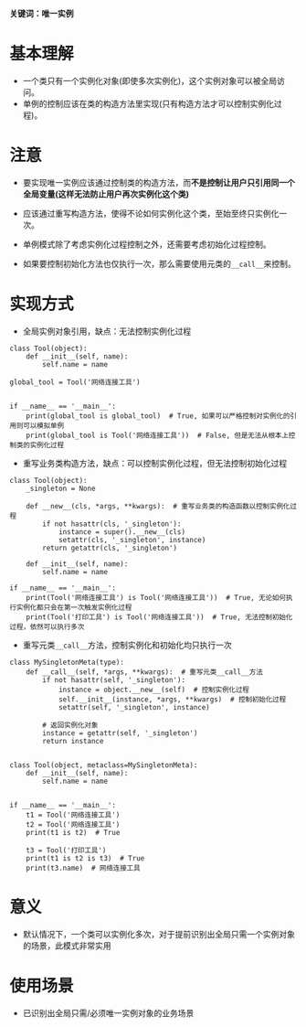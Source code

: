 **关键词：唯一实例**

# 基本理解
* 一个类只有一个实例化对象(即使多次实例化)，这个实例对象可以被全局访问。
* 单例的控制应该在类的构造方法里实现(只有构造方法才可以控制实例化过程)。


# 注意
* 要实现唯一实例应该通过控制类的构造方法，而**不是控制让用户只引用同一个全局变量(这样无法防止用户再次实例化这个类)**
* 应该通过重写构造方法，使得不论如何实例化这个类，至始至终只实例化一次。

* 单例模式除了考虑实例化过程控制之外，还需要考虑初始化过程控制。
* 如果要控制初始化方法也仅执行一次，那么需要使用元类的`__call__`来控制。

# 实现方式

* 全局实例对象引用，缺点：无法控制实例化过程
```python3
class Tool(object):
    def __init__(self, name):
        self.name = name

global_tool = Tool('网络连接工具')


if __name__ == '__main__':
    print(global_tool is global_tool)  # True, 如果可以严格控制对实例化的引用则可以模拟单例
    print(global_tool is Tool('网络连接工具'))  # False, 但是无法从根本上控制类的实例化过程
```
 
* 重写业务类构造方法，缺点：可以控制实例化过程，但无法控制初始化过程 
```python3
class Tool(object):
    _singleton = None

    def __new__(cls, *args, **kwargs):  # 重写业务类的构造函数以控制实例化过程
        if not hasattr(cls, '_singleton'):
            instance = super().__new__(cls)
            setattr(cls, '_singleton', instance)
        return getattr(cls, '_singleton')

    def __init__(self, name):
        self.name = name

if __name__ == '__main__':
    print(Tool('网络连接工具') is Tool('网络连接工具'))  # True, 无论如何执行实例化都只会在第一次触发实例化过程
    print(Tool('打印工具') is Tool('网络连接工具'))  # True, 无法控制初始化过程，依然可以执行多次

```

* 重写元类`__call__`方法，控制实例化和初始化均只执行一次 
```python3
class MySingletonMeta(type):
    def __call__(self, *args, **kwargs):  # 重写元类__call__方法
        if not hasattr(self, '_singleton'):
            instance = object.__new__(self)  # 控制实例化过程
            self.__init__(instance, *args, **kwargs)  # 控制初始化过程
            setattr(self, '_singleton', instance)

        # 返回实例化对象
        instance = getattr(self, '_singleton')
        return instance


class Tool(object, metaclass=MySingletonMeta):
    def __init__(self, name):
        self.name = name


if __name__ == '__main__':
    t1 = Tool('网络连接工具')
    t2 = Tool('网络连接工具')
    print(t1 is t2)  # True

    t3 = Tool('打印工具')
    print(t1 is t2 is t3)  # True
    print(t3.name)  # 网络连接工具

```


# 意义
* 默认情况下，一个类可以实例化多次，对于提前识别出全局只需一个实例对象的场景，此模式非常实用

# 使用场景
* 已识别出全局只需/必须唯一实例对象的业务场景
 
